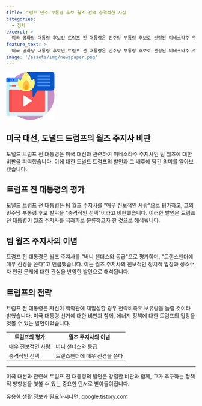 ```yaml
---
title: 트럼프 민주 부통령 후보 월즈 선택 충격적한 사실
categories:
  - 정치
excerpt: >
  미국 공화당 대통령 후보인 트럼프 전 대통령은 민주당 부통령 후보로 선정된 미네소타주 주지사 팀 월즈를 매우 진보적이며 충격적 선택이라고 평가했습니다. 그는 월즈를 해리스 부통령의 스마트 버전으로 규정하며, 유대인인 민주당 주지사가 부통령 후보로 뽑히지 않은 이유를 논평했습니다. 또한, 트럼프 전 대통령은 전략비축유 보유량을 늘리고, 바이든 정부의 유가 안정 정책을 비판했습니다. 이러한 발언은 트럼프 전 대통령의 대선 승리를 위한 전략적 발언으로 분석됩니다.
feature_text: >
  미국 공화당 대통령 후보인 트럼프 전 대통령은 민주당 부통령 후보로 선정된 미네소타주 주지사 팀 월즈를 매우 진보적이며 충격적 선택이라고 평가했습니다. 그는 월즈를 해리스 부통령의 스마트 버전으로 규정하며, 유대인인 민주당 주지사가 부통령 후보로 뽑히지 않은 이유를 논평했습니다. 또한, 트럼프 전 대통령은 전략비축유 보유량을 늘리고, 바이든 정부의 유가 안정 정책을 비판했습니다. 이러한 발언은 트럼프 전 대통령의 대선 승리를 위한 전략적 발언으로 분석됩니다.
image: '/assets/img/newspaper.png'
---
```


<p><img src="/assets/img/news.png" alt="rentncar 속보" /></p>

<h2 data-ke-size="size26">미국 대선, 도널드 트럼프의 월즈 주지사 비판</h2>

<p data-ke-size="size16">도널드 트럼프 전 대통령은 미국 대선과 관련하여 미네소타주 주지사인 팀 월즈에 대한 비판을 피력했습니다. 이에 대한 도널드 트럼프의 발언과 그 배후에 담긴 의미를 알아보겠습니다.</p>

<h2 data-ke-size="size26">트럼프 전 대통령의 평가</h2>

<p data-ke-size="size16">도널드 트럼프 전 대통령은 팀 월즈 주지사를 "매우 진보적인 사람"으로 평가하고, 그의 민주당 부통령 후보 발탁을 "충격적인 선택"이라고 비판했습니다. 이러한 발언은 트럼프 전 대통령이 월즈 주지사를 극좌파로 분류하고자 한 것으로 해석됩니다.</p>

<h2 data-ke-size="size26">팀 월즈 주지사의 이념</h2>

<p data-ke-size="size16">트럼프 전 대통령은 월즈 주지사를 "버니 샌더스와 동급"으로 평가하며, "트랜스젠더에 매우 신경을 쓴다"고 언급했습니다. 이는 월즈 주지사의 진보적인 정치적 입장과 성소수자 인권 문제에 대한 관심을 반영한 발언으로 해석됩니다.</p>

<h2 data-ke-size="size26">트럼프의 전략</h2>

<p data-ke-size="size16">트럼프 전 대통령은 자신이 백악관에 재입성할 경우 전략비축유 보유량을 늘릴 것이라 밝혔습니다. 미국 대통령 선거에 대한 비판과 함께, 에너지 정책에 대한 트럼프의 입장을 엿볼 수 있는 발언이었습니다.</p>

<table>
    <tr>
        <td style="text-align: center; height: 17px;"><b>트럼프의 평가</b></td>
        <td style="text-align: center; height: 17px;"><b>월즈 주지사의 이념</b></td>
    </tr>
    <tr>
        <td>매우 진보적인 사람</td>
        <td>버니 샌더스와 동급</td>
    </tr>
    <tr>
        <td>충격적인 선택</td>
        <td>트랜스젠더에 매우 신경을 쓴다</td>
    </tr>
</table>

<hr>

<p data-ke-size="size16">미국 대선과 관련해 트럼프 전 대통령의 발언은 강렬한 비판과 함께, 그가 추구하는 정책적 방향성을 엿볼 수 있는 중요한 단서로 받아들여집니다.</p>
유용한 생활 정보가 필요하시다면, <a href="https://qoogle.tistory.com" rel="dofollow">qoogle.tistory.com</a>


